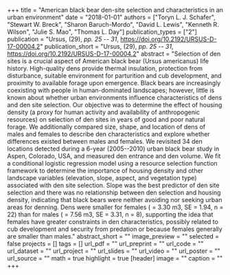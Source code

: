 +++
title = "American black bear den-site selection and characteristics in an urban environment"
date = "2018-01-01"
authors = ["Toryn L. J. Schafer", "Stewart W. Breck", "Sharon Baruch-Mordo", "David L. Lewis", "Kenneth R. Wilson", "Julie S. Mao", "Thomas L. Day"]
publication_types = ["2"]
publication = "Ursus, (29), _pp. 25 -- 31_, https://doi.org/10.2192/URSUS-D-17-00004.2"
publication_short = "Ursus, (29), _pp. 25 -- 31_, https://doi.org/10.2192/URSUS-D-17-00004.2"
abstract = "Selection of den sites is a crucial aspect of American black bear (Ursus americanus) life history. High-quality dens provide thermal insulation, protection from disturbance, suitable environment for parturition and cub development, and proximity to available forage upon emergence. Black bears are increasingly coexisting with people in human-dominated landscapes; however, little is known about whether urban environments influence characteristics of dens and den site selection. Our objective was to determine the effect of housing density (a proxy for human activity and availability of anthropogenic resources) on selection of den sites in years of good and poor natural forage. We additionally compared size, shape, and location of dens of males and females to describe den characteristics and explore whether differences existed between males and females. We revisited 34 den locations detected during a 6-year (2005--2010) urban black bear study in Aspen, Colorado, USA, and measured den entrance and den volume. We fit a conditional logistic regression model using a resource selection function framework to determine the importance of housing density and other landscape variables (elevation, slope, aspect, and vegetation type) associated with den site selection. Slope was the best predictor of den site selection and there was no relationship between den selection and housing density, indicating that black bears were neither avoiding nor seeking urban areas for denning. Dens were smaller for females ( = 3.30 m3, SE = 1.94, n = 22) than for males ( = 7.56 m3, SE = 3.31, n = 8), supporting the idea that females have greater constraints in den characteristics, possibly related to cub development and security from predation or because females generally are smaller than males."
abstract_short = ""
image_preview = ""
selected = false
projects = []
tags = []
url_pdf = ""
url_preprint = ""
url_code = ""
url_dataset = ""
url_project = ""
url_slides = ""
url_video = ""
url_poster = ""
url_source = ""
math = true
highlight = true
[header]
image = ""
caption = ""
+++

